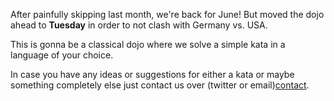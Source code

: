 After painfully skipping last month, we're back for June! But moved the dojo ahead
to **Tuesday** in order to not clash with Germany vs. USA.

This is gonna be a classical dojo where we solve a simple kata in a language of your choice.

In case you have any ideas or suggestions for either a kata or maybe something completely else
just contact us over (twitter or email)[contact].

[contact]: https://github.com/researchgate/CodingDojo
